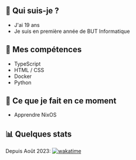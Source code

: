 ## 🙂 Qui suis-je ?

- J'ai 19 ans
- Je suis en première année de BUT Informatique

## 🏁 Mes compétences

- TypeScript
- HTML / CSS
- Docker
- Python

## 🚧 Ce que je fait en ce moment

- Apprendre NixOS

## 📊 Quelques stats

Depuis Août 2023:
[![wakatime](https://wakatime.com/badge/user/46b35675-0143-4913-bb28-687c2835b9d3.svg)](https://wakatime.com/@46b35675-0143-4913-bb28-687c2835b9d3)

